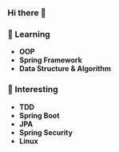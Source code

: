 ### Hi there 👋

### 📖 Learning
* **OOP**
* **Spring Framework**
* **Data Structure & Algorithm**

### 🧾 Interesting
* **TDD**
* **Spring Boot**
* **JPA**
* **Spring Security**
* **Linux**
